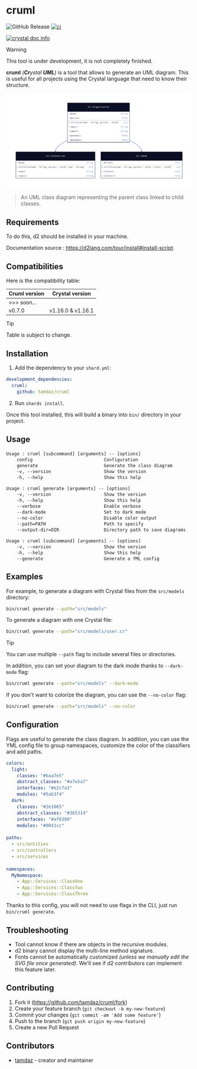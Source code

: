# cruml

![GitHub Release](https://img.shields.io/github/v/release/tamdaz/cruml)
[![ci](https://github.com/tamdaz/cruml/actions/workflows/ci.yml/badge.svg)](https://github.com/tamdaz/cruml/actions/workflows/ci.yml)

[![crystal doc info](https://img.shields.io/badge/main-CrystalDoc.info-2E1052?logo=crystal&style=for-the-badge)](https://crystaldoc.info/github/tamdaz/cruml/main/index.html)

> [!WARNING]
> This tool is under development, it is not completely finished.

**cruml** *(**Cr**ystal **UML**)* is a tool that allows to generate an UML diagram. This is useful for all projects using the Crystal language that need to know their structure.

![uml_class_diagram](img/diagram.png)

> An UML class diagram representing the parent class linked to child classes.

## Requirements

To do this, d2 should be installed in your machine.

Documentation source : https://d2lang.com/tour/install#install-script.

## Compatibilities

Here is the compatibility table:

| Cruml version | Crystal version   |
|---------------|-------------------|
| >>> soon...                       |
| v0.7.0        | v1.16.0 & v1.16.1 |

> [!TIP]
> Table is subject to change.

## Installation

1. Add the dependency to your `shard.yml`:

```yaml
development_dependencies:
  cruml:
    github: tamdaz/cruml
```

2. Run `shards install`.

Once this tool installed, this will build a binary into `bin/` directory in your project.

## Usage

```
Usage : cruml [subcommand] [arguments] -- [options]
    config                           Configuration
    generate                         Generate the class diagram
    -v, --version                    Show the version
    -h, --help                       Show this help
```

```
Usage : cruml generate [arguments] -- [options]
    -v, --version                    Show the version
    -h, --help                       Show this help
    --verbose                        Enable verbose
    --dark-mode                      Set to dark mode
    --no-color                       Disable color output
    --path=PATH                      Path to specify
    --output-dir=DIR                 Directory path to save diagrams
```

```
Usage : cruml [subcommand] [arguments] -- [options]
    -v, --version                    Show the version
    -h, --help                       Show this help
    --generate                       Generate a YML config
```

## Examples

For example, to generate a diagram with Crystal files from the `src/models` directory:

```sh
bin/cruml generate --path="src/models"
```

To generate a diagram with one Crystal file:

```sh
bin/cruml generate --path="src/models/user.cr"
```

> [!TIP]
> You can use multiple `--path` flag to include several files or directories.

In addition, you can set your diagram to the dark mode thanks to `--dark-mode` flag:

```sh
bin/cruml generate --path="src/models" --dark-mode
```

If you don't want to colorize the diagram, you can use the `--no-color` flag:

```sh
bin/cruml generate --path="src/models" --no-color
```

## Configuration

Flags are useful to generate the class diagram. In addition, you can use the YML config file to group namespaces,
customize the color of the classifiers and add paths.

```yml
colors:
  light:
    classes: "#baa7e5"
    abstract_classes: "#a7e5a7"
    interfaces: "#e2c7a3"
    modules: "#5ab3f4"
  dark:
    classes: "#2e1065"
    abstract_classes: "#365314"
    interfaces: "#af6300"
    modules: "#0041cc"

paths:
  - src/entities
  - src/controllers
  - src/services

namespaces:
  MyNamespace:
    - App::Services::ClassOne
    - App::Services::ClassTwo
    - App::Services::ClassThree
```

Thanks to this config, you will not need to use flags in the CLI, just run `bin/cruml generate`.

## Troubleshooting

- Tool cannot know if there are objects in the recursive modules.
- d2 binary cannot display the multi-line method signature.
- Fonts cannot be automatically customized _(unless we manually edit the SVG file once generated)_. We'll see if d2 contributors can implement this feature later.

## Contributing

1. Fork it (<https://github.com/tamdaz/cruml/fork>)
2. Create your feature branch (`git checkout -b my-new-feature`)
3. Commit your changes (`git commit -am 'Add some feature'`)
4. Push to the branch (`git push origin my-new-feature`)
5. Create a new Pull Request

## Contributors

- [tamdaz](https://github.com/tamdaz) - creator and maintainer
